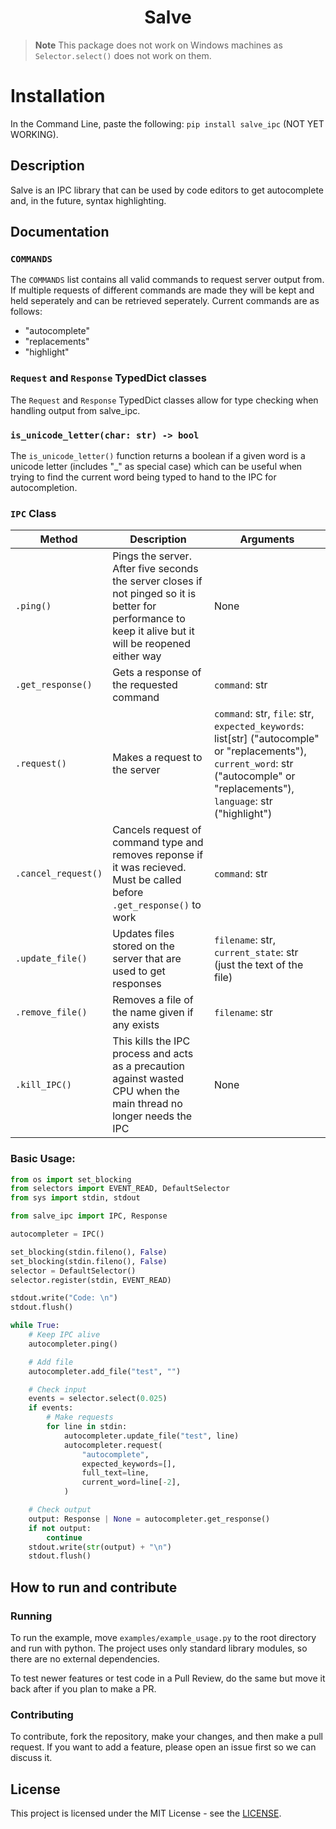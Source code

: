 <h1 align="center">Salve</h1>

> **Note**
> This package does not work on Windows machines as `Selector.select()` does not work on them.

# Installation

In the Command Line, paste the following: `pip install salve_ipc` (NOT YET WORKING).

## Description

Salve is an IPC library that can be used by code editors to get autocomplete and, in the future, syntax highlighting.

## Documentation

### `COMMANDS`

The `COMMANDS` list contains all valid commands to request server output from. If multiple requests of different commands are made they will be kept and held seperately and can be retrieved seperately. Current commands are as follows:

- "autocomplete"
- "replacements"
- "highlight"

### `Request` and `Response` TypedDict classes

The `Request` and `Response` TypedDict classes allow for type checking when handling output from salve_ipc.

### `is_unicode_letter(char: str) -> bool`

The `is_unicode_letter()` function returns a boolean if a given word is a unicode letter (includes "\_" as special case) which can be useful when trying to find the current word being typed to hand to the IPC for autocompletion.

### `IPC` Class

| Method              | Description                                                                                                                                              | Arguments                                                                                                                                                                         |
| ------------------- | -------------------------------------------------------------------------------------------------------------------------------------------------------- | --------------------------------------------------------------------------------------------------------------------------------------------------------------------------------- |
| `.ping()`           | Pings the server. After five seconds the server closes if not pinged so it is better for performance to keep it alive but it will be reopened either way | None                                                                                                                                                                              |
| `.get_response()`   | Gets a response of the requested command                                                                                                                 | `command`: str                                                                                                                                                                    |
| `.request()`        | Makes a request to the server                                                                                                                            | `command`: str, `file`: str, `expected_keywords`: list[str] ("autocomple" or "replacements"), `current_word`: str ("autocomple" or "replacements"), `language`: str ("highlight") |
| `.cancel_request()` | Cancels request of command type and removes reponse if it was recieved. Must be called before `.get_response()` to work                                  | `command`: str                                                                                                                                                                    |
| `.update_file()`    | Updates files stored on the server that are used to get responses                                                                                        | `filename`: str, `current_state`: str (just the text of the file)                                                                                                                 |
| `.remove_file()`    | Removes a file of the name given if any exists                                                                                                           | `filename`: str                                                                                                                                                                   |
| `.kill_IPC()`       | This kills the IPC process and acts as a precaution against wasted CPU when the main thread no longer needs the IPC                                      | None                                                                                                                                                                              |

### Basic Usage:

```python
from os import set_blocking
from selectors import EVENT_READ, DefaultSelector
from sys import stdin, stdout

from salve_ipc import IPC, Response

autocompleter = IPC()

set_blocking(stdin.fileno(), False)
set_blocking(stdin.fileno(), False)
selector = DefaultSelector()
selector.register(stdin, EVENT_READ)

stdout.write("Code: \n")
stdout.flush()

while True:
    # Keep IPC alive
    autocompleter.ping()

    # Add file
    autocompleter.add_file("test", "")

    # Check input
    events = selector.select(0.025)
    if events:
        # Make requests
        for line in stdin:
            autocompleter.update_file("test", line)
            autocompleter.request(
                "autocomplete",
                expected_keywords=[],
                full_text=line,
                current_word=line[-2],
            )

    # Check output
    output: Response | None = autocompleter.get_response()
    if not output:
        continue
    stdout.write(str(output) + "\n")
    stdout.flush()
```

## How to run and contribute

### Running

To run the example, move `examples/example_usage.py` to the root directory and run with python. The project uses only standard library modules, so there are no external dependencies.

To test newer features or test code in a Pull Review, do the same but move it back after if you plan to make a PR.

### Contributing

To contribute, fork the repository, make your changes, and then make a pull request. If you want to add a feature, please open an issue first so we can discuss it.

## License

This project is licensed under the MIT License - see the [LICENSE](./LISCENSE).
